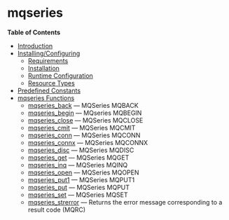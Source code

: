 mqseries
========

**Table of Contents**

-   [Introduction](/intro/mqseries.html)
-   [Installing/Configuring](/mqseries/setup.html)
    -   [Requirements](/mqseries/setup.html#Requirements)
    -   [Installation](/mqseries/setup.html#Installation)
    -   [Runtime
        Configuration](/mqseries/setup.html#Runtime%20Configuration)
    -   [Resource Types](/mqseries/setup.html#Resource%20Types)
-   [Predefined Constants](/mqseries/constants.html)
-   [mqseries Functions](/ref/mqseries.html)
    -   [mqseries\_back](/ref/mqseries.html#mqseries_back) — MQSeries
        MQBACK
    -   [mqseries\_begin](/ref/mqseries.html#mqseries_begin) — MQseries
        MQBEGIN
    -   [mqseries\_close](/ref/mqseries.html#mqseries_close) — MQSeries
        MQCLOSE
    -   [mqseries\_cmit](/ref/mqseries.html#mqseries_cmit) — MQSeries
        MQCMIT
    -   [mqseries\_conn](/ref/mqseries.html#mqseries_conn) — MQSeries
        MQCONN
    -   [mqseries\_connx](/ref/mqseries.html#mqseries_connx) — MQSeries
        MQCONNX
    -   [mqseries\_disc](/ref/mqseries.html#mqseries_disc) — MQSeries
        MQDISC
    -   [mqseries\_get](/ref/mqseries.html#mqseries_get) — MQSeries
        MQGET
    -   [mqseries\_inq](/ref/mqseries.html#mqseries_inq) — MQSeries
        MQINQ
    -   [mqseries\_open](/ref/mqseries.html#mqseries_open) — MQSeries
        MQOPEN
    -   [mqseries\_put1](/ref/mqseries.html#mqseries_put1) — MQSeries
        MQPUT1
    -   [mqseries\_put](/ref/mqseries.html#mqseries_put) — MQSeries
        MQPUT
    -   [mqseries\_set](/ref/mqseries.html#mqseries_set) — MQSeries
        MQSET
    -   [mqseries\_strerror](/ref/mqseries.html#mqseries_strerror) —
        Returns the error message corresponding to a result code (MQRC)

